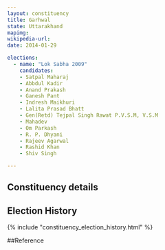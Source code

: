 ```yaml
---
layout: constituency
title: Garhwal
state: Uttarakhand
mapimg: 
wikipedia-url: 
date: 2014-01-29

elections: 
  - name: "Lok Sabha 2009"
    candidates: 
    - Satpal Maharaj 
    - Abbdul Kadir 
    - Anand Prakash 
    - Ganesh Pant 
    - Indresh Maikhuri 
    - Lalita Prasad Bhatt 
    - Gen(Retd) Tejpal Singh Rawat P.V.S.M, V.S.M 
    - Mahadev 
    - Om Parkash 
    - R. P. Dhyani 
    - Rajeev Agarwal 
    - Rashid Khan 
    - Shiv Singh 

---
```

## Constituency details


## Election History
{% include "constituency_election_history.html" %}

##Reference
